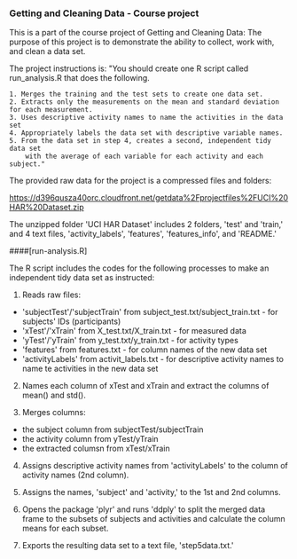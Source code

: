 ### Getting and Cleaning Data - Course project

This is a part of the course project of Getting and Cleaning Data: The purpose of this project is to demonstrate the ability to collect, work with, and clean a data set.

The project instructions is:
 "You should create one R script called run_analysis.R that does the following. 

    1. Merges the training and the test sets to create one data set.
    2. Extracts only the measurements on the mean and standard deviation for each measurement. 
    3. Uses descriptive activity names to name the activities in the data set
    4. Appropriately labels the data set with descriptive variable names. 
    5. From the data set in step 4, creates a second, independent tidy data set 
        with the average of each variable for each activity and each subject."

The provided raw data for the project is a compressed files and folders:

https://d396qusza40orc.cloudfront.net/getdata%2Fprojectfiles%2FUCI%20HAR%20Dataset.zip 

The unzipped folder 'UCI HAR Dataset' includes 2 folders, 'test' and 'train,' and 4 text files, 'activity_labels', 'features', 'features_info', and 'README.'

####[run-analysis.R]

The R script includes the codes for the following processes to make an independent tidy data set as instructed:

1. Reads raw files:

  * 'subjectTest'/'subjectTrain' from subject_test.txt/subject_train.txt - for subjects' IDs (participants)
  * 'xTest'/'xTrain' from X_test.txt/X_train.txt - for measured data
  * 'yTest'/'yTrain' from y_test.txt/y_train.txt - for activity types
  * 'features' from features.txt - for column names of the new data set
  * 'activityLabels' from activit_labels.txt - for descriptive activity names to name te activities in the new data set

2. Names each column of xTest and xTrain and extract the columns of mean() and std().

3. Merges columns:
  * the subject column from subjectTest/subjectTrain
  * the activity column from yTest/yTrain
  * the extracted columsn from xTest/xTrain

4. Assigns descriptive activity names from 'activityLabels' to the column of activity names (2nd column).

5. Assigns the names, 'subject' and 'activity,' to the 1st and 2nd columns.

6. Opens the package 'plyr' and runs 'ddply' to split the merged data frame to the subsets of subjects and activities and calculate the column means for each subset.

7. Exports the resulting data set to a text file, 'step5data.txt.'
